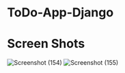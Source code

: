 # ToDo-App-Django

# Screen Shots

![Screenshot (154)](https://github.com/syedwajith/ToDo-App-Django/assets/84230157/f532d3a2-5077-407a-b993-deb1648ae35c)
![Screenshot (155)](https://github.com/syedwajith/ToDo-App-Django/assets/84230157/ba35e661-e7b6-4dba-8530-4b78009f74c6)
